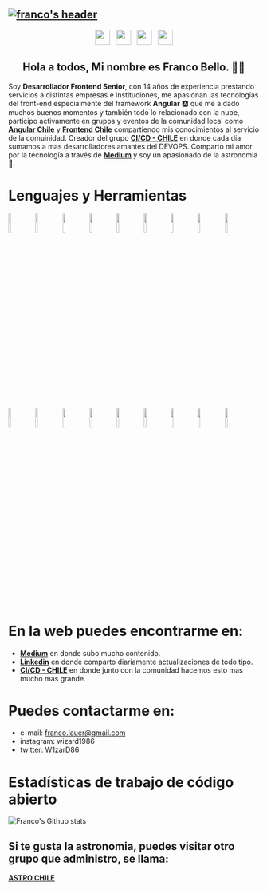 ## [![franco's header](https://fotos.subefotos.com/0fe22151040675681358372096afe6c4o.gif)](https://www.fbello.com/)

<p align='center'>
<a href="https://medium.com/@fbellod" target="_blank"><img height="30" src="https://www.vectorlogo.zone/logos/medium/medium-tile.svg"></a>&nbsp;&nbsp;
<a href="https://twitter.com/W1zarD86" target="_blank"><img height="30" src="https://www.vectorlogo.zone/logos/twitter/twitter-tile.svg"></a>&nbsp;&nbsp;
<a href="http://instagram.com/wizard1986" target="_blank"><img height="30" src="https://www.vectorlogo.zone/logos/instagram/instagram-icon.svg"></a>&nbsp;&nbsp;
<a href="https://www.linkedin.com/in/franco-bello/" target="_blank"><img height="30" src="https://www.vectorlogo.zone/logos/linkedin/linkedin-icon.svg"></a>
</p>

<h2 align="center">Hola a todos, Mi nombre es Franco Bello. 👋🤓</h2>

Soy **Desarrollador Frontend Senior**, con 14 años de experiencia prestando servicios a distintas empresas e instituciones, me apasionan las tecnologías del front-end especialmente del framework **Angular** :a: que me a dado muchos buenos momentos y también todo lo relacionado con la nube, participo activamente en grupos y eventos de la comunidad local como [**Angular Chile**](https://www.facebook.com/ngchile) y [**Frontend Chile**](https://www.facebook.com/groups/FrontEndChile) compartiendo mis conocimientos al servicio de la comuinidad. Creador del grupo [**CI/CD - CHILE**](https://www.facebook.com/groups/cicdchile) en donde cada dia sumamos a mas desarrolladores amantes del DEVOPS. Comparto mi amor por la tecnología a través de [**Medium**](https://medium.com/@fbellod) y soy un apasionado de la astronomia :satellite:.

# Lenguajes y Herramientas

<p>
  <code><img width="10%" src="https://www.vectorlogo.zone/logos/angular/angular-ar21.svg"></code>
  <code><img width="10%" src="https://www.vectorlogo.zone/logos/typescriptlang/typescriptlang-ar21.svg"></code>
  <code><img width="10%" src="https://www.vectorlogo.zone/logos/javascript/javascript-horizontal.svg"></code>
  <code><img width="10%" src="https://www.vectorlogo.zone/logos/sass-lang/sass-lang-ar21.svg"></code>
  <code><img width="10%" src="https://www.vectorlogo.zone/logos/w3_html5/w3_html5-ar21.svg"></code>
  <code><img width="10%" src="https://www.vectorlogo.zone/logos/nodejs/nodejs-horizontal.svg"></code>
  <code><img width="10%" src="https://www.vectorlogo.zone/logos/firebase/firebase-ar21.svg"></code>
  <code><img width="10%" src="https://www.vectorlogo.zone/logos/jenkins/jenkins-ar21.svg"></code>
  <code><img width="10%" src="https://www.vectorlogo.zone/logos/travis-ci/travis-ci-ar21.svg"></code>
  <code><img width="10%" src="https://www.vectorlogo.zone/logos/circleci/circleci-ar21.svg"></code>
  <code><img width="10%" src="https://www.vectorlogo.zone/logos/gitlab/gitlab-ar21.svg"></code>
  <code><img width="10%" src="https://www.vectorlogo.zone/logos/docker/docker-ar21.svg"></code>
  <code><img width="10%" src="https://www.vectorlogo.zone/logos/mysql/mysql-ar21.svg"></code>
  <code><img width="10%" src="https://www.vectorlogo.zone/logos/oracle/oracle-ar21.svg"></code>
  <code><img width="10%" src="https://www.vectorlogo.zone/logos/google_cloud/google_cloud-ar21.svg"></code>
  <code><img width="10%" src="https://www.vectorlogo.zone/logos/visualstudio_code/visualstudio_code-ar21.svg"></code>
  <code><img width="10%" src="https://www.vectorlogo.zone/logos/debian/debian-ar21.svg"></code>
  <code><img width="10%" src="https://www.vectorlogo.zone/logos/nginx/nginx-ar21.svg"></code>
</p>

# En la web puedes encontrarme en:

* [**Medium**](https://medium.com/@fbellod) en donde subo mucho contenido.
* [**Linkedin**](https://www.linkedin.com/in/franco-bello/) en donde comparto diariamente actualizaciones de todo tipo.
* [**CI/CD - CHILE**](https://www.facebook.com/groups/cicdchile) en donde junto con la comunidad hacemos esto mas mucho mas grande.

# Puedes contactarme en: 
* e-mail: franco.lauer@gmail.com
* instagram: wizard1986
* twitter: W1zarD86

# Estadísticas de trabajo de código abierto
![Franco's Github stats](https://github-readme-stats.vercel.app/api?username=fbellod1986&show_icons=true)

## Si te gusta la astronomia, puedes visitar otro grupo que administro, se llama:
[**ASTRO CHILE**](https://www.facebook.com/groups/astrochile)

